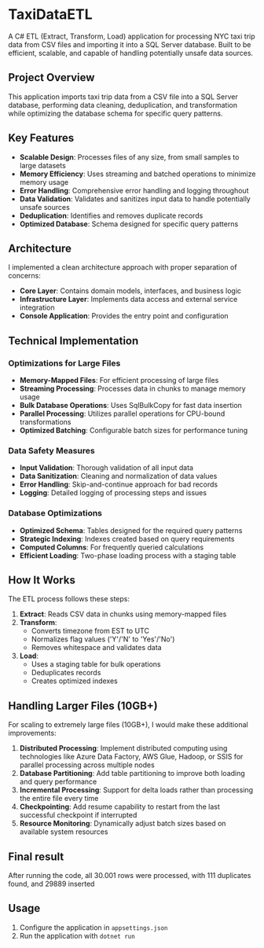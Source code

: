 # TaxiDataETL

A C# ETL (Extract, Transform, Load) application for processing NYC taxi trip data from CSV files and importing it into a SQL Server database. Built to be efficient, scalable, and capable of handling potentially unsafe data sources.

## Project Overview

This application imports taxi trip data from a CSV file into a SQL Server database, performing data cleaning, deduplication, and transformation while optimizing the database schema for specific query patterns.

## Key Features

- **Scalable Design**: Processes files of any size, from small samples to large datasets
- **Memory Efficiency**: Uses streaming and batched operations to minimize memory usage
- **Error Handling**: Comprehensive error handling and logging throughout
- **Data Validation**: Validates and sanitizes input data to handle potentially unsafe sources
- **Deduplication**: Identifies and removes duplicate records
- **Optimized Database**: Schema designed for specific query patterns

## Architecture

I implemented a clean architecture approach with proper separation of concerns:

- **Core Layer**: Contains domain models, interfaces, and business logic
- **Infrastructure Layer**: Implements data access and external service integration
- **Console Application**: Provides the entry point and configuration

## Technical Implementation

### Optimizations for Large Files

- **Memory-Mapped Files**: For efficient processing of large files
- **Streaming Processing**: Processes data in chunks to manage memory usage
- **Bulk Database Operations**: Uses SqlBulkCopy for fast data insertion
- **Parallel Processing**: Utilizes parallel operations for CPU-bound transformations
- **Optimized Batching**: Configurable batch sizes for performance tuning

### Data Safety Measures

- **Input Validation**: Thorough validation of all input data
- **Data Sanitization**: Cleaning and normalization of data values
- **Error Handling**: Skip-and-continue approach for bad records
- **Logging**: Detailed logging of processing steps and issues

### Database Optimizations

- **Optimized Schema**: Tables designed for the required query patterns
- **Strategic Indexing**: Indexes created based on query requirements
- **Computed Columns**: For frequently queried calculations
- **Efficient Loading**: Two-phase loading process with a staging table

## How It Works

The ETL process follows these steps:

1. **Extract**: Reads CSV data in chunks using memory-mapped files
2. **Transform**: 
   - Converts timezone from EST to UTC
   - Normalizes flag values ('Y'/'N' to 'Yes'/'No')
   - Removes whitespace and validates data
3. **Load**: 
   - Uses a staging table for bulk operations
   - Deduplicates records
   - Creates optimized indexes

## Handling Larger Files (10GB+)

For scaling to extremely large files (10GB+), I would make these additional improvements:

1. **Distributed Processing**: Implement distributed computing using technologies like Azure Data Factory, AWS Glue, Hadoop, or SSIS for parallel processing across multiple nodes
2. **Database Partitioning**: Add table partitioning to improve both loading and query performance
3. **Incremental Processing**: Support for delta loads rather than processing the entire file every time
4. **Checkpointing**: Add resume capability to restart from the last successful checkpoint if interrupted
5. **Resource Monitoring**: Dynamically adjust batch sizes based on available system resources


## Final result

After running the code, all 30.001 rows were processed, with 111 duplicates found, and 29889 inserted

## Usage

1. Configure the application in `appsettings.json`
2. Run the application with `dotnet run`
